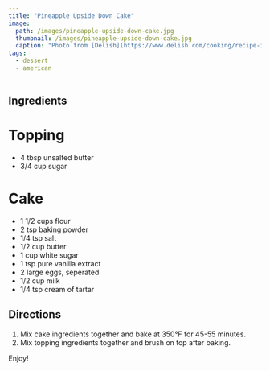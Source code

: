 ```yaml
---
title: "Pineapple Upside Down Cake"
image: 
  path: /images/pineapple-upside-down-cake.jpg
  thumbnail: /images/pineapple-upside-down-cake.jpg
  caption: "Photo from [Delish](https://www.delish.com/cooking/recipe-ideas/recipes/a53072/easy-pineapple-upside-down-cake-recipe/)"
tags:
  - dessert
  - american
---
```


## Ingredients

# Topping

* 4 tbsp unsalted butter
* 3/4 cup sugar

# Cake

* 1 1/2 cups flour
* 2 tsp baking powder
* 1/4 tsp salt
* 1/2 cup butter
* 1 cup white sugar
* 1 tsp pure vanilla extract
* 2 large eggs, seperated
* 1/2 cup milk
* 1/4 tsp cream of tartar

## Directions

1. Mix cake ingredients together and bake at 350°F for 45-55 minutes.
2. Mix topping ingredients together and brush on top after baking.

Enjoy!
